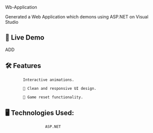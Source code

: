 Wb-Application 

Generated a Web Application which demons using ASP.NET on Visual Studio

🚀 Live Demo
--
ADD


🛠️ Features
--

            Interactive animations.

            📱 Clean and responsive UI design.

            🔄 Game reset functionality.


🖥️ Technologies Used:
--
                      ASP.NET
